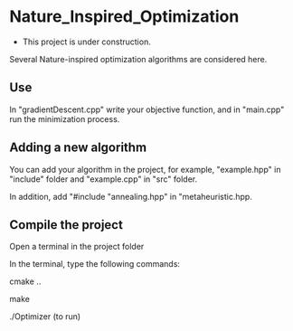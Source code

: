 # Nature_Inspired_Optimization

- This project is under construction.

Several Nature-inspired optimization algorithms are considered here.

## Use

In "gradientDescent.cpp" write your objective function, and in "main.cpp" run the minimization process.

## Adding a new algorithm

You can add your algorithm in the project, for example, "example.hpp" in "include" folder and "example.cpp" in "src" folder.

In addition, add "#include "annealing.hpp" in "metaheuristic.hpp.

## Compile the project

Open a terminal in the project folder

In the terminal, type the following commands:

cmake ..

make

./Optimizer (to run)
